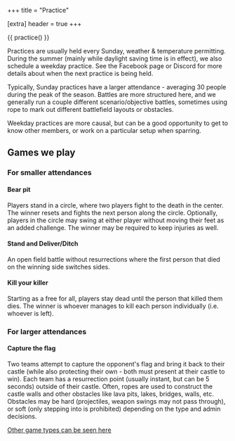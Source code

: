 +++
title = "Practice"

[extra]
header = true
+++

{{ practice() }}

Practices are usually held every Sunday, weather & temperature permitting. During the summer (mainly while daylight saving time is in effect), we also schedule a weekday practice. See the Facebook page or Discord for more details about when the next practice is being held.

Typically, Sunday practices have a larger attendance - averaging 30 people during the peak of the season. Battles are more structured here, and we generally run a couple different scenario/objective battles, sometimes using rope to mark out different battlefield layouts or obstacles.

Weekday practices are more causal, but can be a good opportunity to get to know other members, or work on a particular setup when sparring. 

## Games we play

### For smaller attendances

#### Bear pit

Players stand in a circle, where two players fight to the death in the center. The winner resets and fights the next person along the circle. Optionally, players in the circle may swing at either player without moving their feet as an added challenge. The winner may be required to keep injuries as well.

#### Stand and Deliver/Ditch

An open field battle without resurrections where the first person that died on the winning side switches sides.

#### Kill your killer

Starting as a free for all, players stay dead until the person that killed them dies. The winner is whoever manages to kill each person individually (i.e. whoever is left).

### For larger attendances

#### Capture the flag

Two teams attempt to capture the opponent's flag and bring it back to their castle (while also protecting their own - both must present at their castle to win). Each team has a resurrection point (usually instant, but can be 5 seconds) outside of their castle. Often, ropes are used to construct the castle walls and other obstacles like lava pits, lakes, bridges, walls, etc. Obstacles may be hard (projectiles, weapon swings may not pass through), or soft (only stepping into is prohibited) depending on the type and admin decisions.

[Other game types can be seen here](https://www.dagorhir.wiki/w/index.php?title=Full_List)